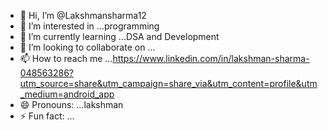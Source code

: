 - 👋 Hi, I’m @Lakshmansharma12
- 👀 I’m interested in ...programming
- 🌱 I’m currently learning ...DSA and Development
- 💞️ I’m looking to collaborate on ...
- 📫 How to reach me ...https://www.linkedin.com/in/lakshman-sharma-048563286?utm_source=share&utm_campaign=share_via&utm_content=profile&utm_medium=android_app
- 😄 Pronouns: ...lakshman
- ⚡ Fun fact: ...

<!---
Lakshmansharma12/Lakshmansharma12 is a ✨ special ✨ repository because its `README.md` (this file) appears on your GitHub profile.
You can click the Preview link to take a look at your changes.
--->
